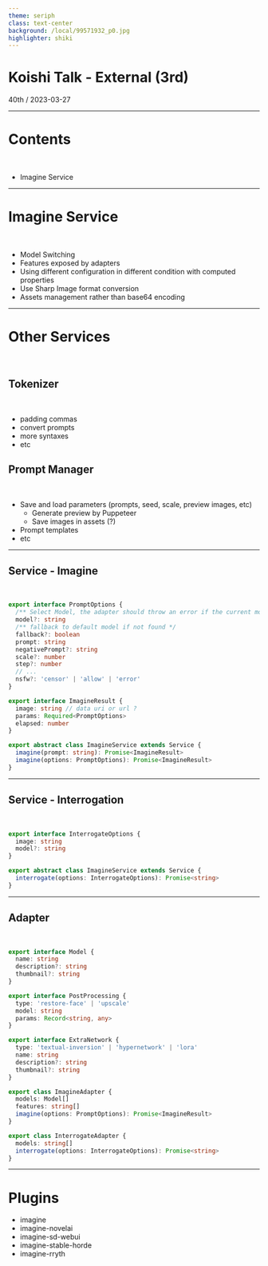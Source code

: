 ```yaml
---
theme: seriph
class: text-center
background: /local/99571932_p0.jpg
highlighter: shiki
---
```


<div class="pb-300px">
<v-click>

# Koishi Talk - External (3rd)

</v-click>

<v-click>
<div class="opacity-80">
40th / 2023-03-27
</div>
</v-click>

</div>

---

# Contents

<br>

- Imagine Service

---

# Imagine Service

<br>

<v-clicks>

- Model Switching
- Features exposed by adapters
- Using different configuration in different condition with computed properties
- Use Sharp Image format conversion
- Assets management rather than base64 encoding

</v-clicks>

---

# Other Services

<br>

<v-clicks>

## Tokenizer

<br>

</v-clicks>

<v-clicks>

- padding commas
- convert prompts
- more syntaxes
- etc

</v-clicks>

<v-clicks>

## Prompt Manager

<br>

</v-clicks>

<v-clicks>

- Save and load parameters (prompts, seed, scale, preview images, etc)
  - Generate preview by Puppeteer
  - Save images in assets (?)
- Prompt templates
- etc

</v-clicks>

---

## Service - Imagine

<br>

<v-click>

```ts
export interface PromptOptions {
  /** Select Model, the adapter should throw an error if the current model is not found */
  model?: string
  /** fallback to default model if not found */
  fallback?: boolean
  prompt: string
  negativePrompt?: string
  scale?: number
  step?: number
  // ...
  nsfw?: 'censor' | 'allow' | 'error'
}

export interface ImagineResult {
  image: string // data uri or url ?
  params: Required<PromptOptions>
  elapsed: number
}

export abstract class ImagineService extends Service {
  imagine(prompt: string): Promise<ImagineResult>
  imagine(options: PromptOptions): Promise<ImagineResult>
}
```

</v-click>

---

## Service - Interrogation

<br>

<v-click>

```ts
export interface InterrogateOptions {
  image: string
  model?: string
}

export abstract class ImagineService extends Service {
  interrogate(options: InterrogateOptions): Promise<string>
}
```

</v-click>

---

## Adapter

<br>

<v-click>

```ts
export interface Model {
  name: string
  description?: string
  thumbnail?: string
}

export interface PostProcessing {
  type: 'restore-face' | 'upscale'
  model: string
  params: Record<string, any>
}

export interface ExtraNetwork {
  type: 'textual-inversion' | 'hypernetwork' | 'lora'
  name: string
  description?: string
  thumbnail?: string
}

export class ImagineAdapter {
  models: Model[]
  features: string[]
  imagine(options: PromptOptions): Promise<ImagineResult>
}

export class InterrogateAdapter {
  models: string[]
  interrogate(options: InterrogateOptions): Promise<string>
}
```

</v-click>

---

# Plugins

- imagine
- imagine-novelai
- imagine-sd-webui
- imagine-stable-horde
- imagine-rryth
